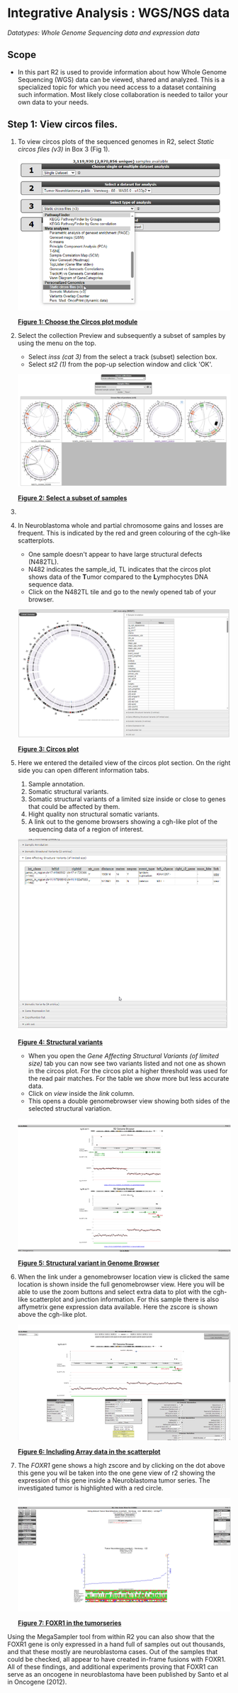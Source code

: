 <a id="integrative_analysis_wgs_data"></a>

Integrative Analysis : WGS/NGS data
===========================================

*Datatypes: Whole Genome Sequencing data and expression data*

Scope
-----
- In this part R2 is used to provide information about how Whole Genome Sequencing (WGS) data can be viewed, shared and analyzed.
  This is a specialized topic for which you need access to a dataset containing such information. Most likely close collaboration is needed to tailor your own data to your needs.



## Step 1: View circos files.

1. To view circos plots of the sequenced genomes in R2, select *Static circos files (v3)* in Box 3 (Fig 1).
	
	![](_static/images/IntAnaWGS/IntAnalysis_WGS_main_staticCircosFiles1a.png)
	
	[**Figure 1: Choose the Circos plot module**](_static/images/IntAnaWGS/IntAnalysis_WGS_main_staticCircosFiles1a.png)
	
2. Select the collection Preview and subsequently a subset of samples by using the menu on the top.
	- Select *inss (cat 3)* from the select a track (subset) selection box.
	- Select *st2 (1)* from the pop-up selection window and click 'OK'.
	
	![](_static/images/IntAnaWGS/IntAnalysis_WGS_SelectSubset_b.png)
	
	[**Figure 2: Select a subset of samples**](_static/images/IntAnaWGS/IntAnalysis_WGS_SelectSubset_b.png)
3. 
2. In Neuroblastoma whole and partial chromosome gains and losses are frequent. This is indicated by the red and green colouring of the cgh-like scatterplots.
	- One sample doesn't appear to have large structural defects (N482TL).
	- N482 indicates the sample_id, TL indicates that the circos plot shows data of the **T**umor compared to the **L**ymphocytes DNA sequence data.
	- Click on the N482TL tile and go to the newly opened tab of your browser.

	![](_static/images/IntAnaWGS/IntAnalysis_WGS_inssSt2Subset1a.png)
	
	[**Figure 3: Circos plot**](_static/images/IntAnaWGS/IntAnalysis_WGS_inssSt2Subset1a.png)
	
3. Here we entered the detailed view of the circos plot section.
   On the right side you can open different information tabs.
	1.	Sample annotation.
	2.	Somatic structural variants.
	3.	Somatic structural variants of a limited size inside or close to genes that could be affected by them.
	4.	Hight quality non structural somatic variants.
	5.	A link out to the genome browsers showing a cgh-like plot of the sequencing data of a region of interest.
   
	![](_static/images/IntAnaWGS/IntAnalysis_WGS_CircosDetailView1a.png)
	
	[**Figure 4: Structural variants**](_static/images/IntAnaWGS/IntAnalysis_WGS_CircosDetailView1a.png)
	
	- When you open the *Gene Affecting Structural Variants (of limited size)* tab you can now see two variants listed and not one as shown in the circos plot.
	  For the circos plot a higher threshold was used for the read pair matches. For the table we show more but less accurate data.
	- Click on *view* inside the *link* column.
	- This opens a double genomebrowser view showing both sides of the selected structural variation.

	![](_static/images/IntAnalysis_WGS_StucVarDuoPlot.png)
	
	[**Figure 5: Structural variant in Genome Browser**](_static/images/IntAnalysis_WGS_StucVarDuoPlot.png)

4. When the link under a genomebrowser location view is clicked the same location is shown inside the full genomebrowser view.
   Here you will be able to use the zoom buttons and select extra data to plot with the cgh-like scatterplot and junction information.
   For this sample there is also affymetrix gene expression data available. Here the zscore is shown above the cgh-like plot.

	![](_static/images/IntAnalysis_WGS_StucVarGenomebrowser.png)
	
	[**Figure 6: Including Array data in the scatterplot**](_static/images/IntAnalysis_WGS_StucVarGenomebrowser.png)
	
5. The *FOXR1* gene shows a high zscore and by clicking on the dot above this gene you wil be taken into the one gene view of r2 showing the expression of this gene inside a Neuroblastoma tumor series. The investigated tumor is highlighted with a red circle.

	![](_static/images/IntAnalysis_WGS_FoxM1oneGeneView.png)
	
	[**Figure 7: FOXR1 in the tumorseries**](_static/images/IntAnalysis_WGS_FoxM1oneGeneView.png)

Using the MegaSampler tool from within R2 you can also show that the FOXR1 gene is only expressed in a hand full of samples out out thousands, and that these mostly are neuroblastoma cases. Out of the samples that could be checked, all appear to have created in-frame fusions with FOXR1. All of these findings, and additional experiments proving that FOXR1 can serve as an oncogene in neuroblastoma have been published by Santo et al in Oncogene (2012).

